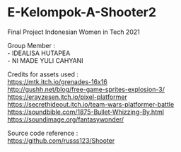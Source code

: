 # E-Kelompok-A-Shooter2
Final Project Indonesian Women in Tech 2021

Group Member :
<br>- IDEALISA HUTAPEA
<br>- NI MADE YULI CAHYANI

Credits for assets used :
<br>https://mtk.itch.io/grenades-16x16
<br>http://gushh.net/blog/free-game-sprites-explosion-3/
<br>https://erayzesen.itch.io/pixel-platformer
<br>https://secrethideout.itch.io/team-wars-platformer-battle
<br>https://soundbible.com/1875-Bullet-Whizzing-By.html
<br>https://soundimage.org/fantasywonder/

Source code reference :
<br>https://github.com/russs123/Shooter
